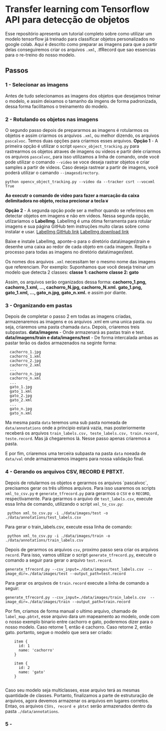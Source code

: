 # Transfer learning com Tensorflow API para detecção de objetos

Esse repositório apresenta um tutorial completo sobre como utilizar um modelo tensorflow já treinado para classificar objetos personalizados no google colab. Aqui é descrito como preparar as imagens para que a partir delas conseguiremos criar os arquivos `.xml`, .tfRecord que sao essencias para o re-treino do nosso modelo.

## Passos

### 1 - Selecionar as imagens
Antes de tudo selecionamos as imagens dos objetos que desejamos treinar o modelo, e assim deixamos o tamanho da imgens de forma padronizada, dessa forma facilitamos o treinamento do modelo.

### 2 -  Rotulando os objetos nas imagens
O segundo passo depois de prepararmos as imagens é rotularmos os objetos e assim criarmos os arquivos `.xml`, ou melhor dizendo, os arquivos `pascalvoc`. Temos duas opções para criarmos esses arquivos.
**Opção 1** - A primeira opção é utilizar o script `opencv_object_tracking.py` para rastrearmos os objetos atraves de imagens ou videos e partir dele criarmos os arquivos `pascalvoc`, para isso utilizamos a linha de comando, onde você pode utilizar o comando `--video` se voce deseja rastrar objetos e criar samples a partir de videos. Caso deseja rastrear a partir de imagens, você poderá utilizar o camando `--imagesdirectory`.
```
python opencv_object_tracking.py --video da --tracker csrt --vocxml True
```
**Ao executr o comando de video para fazer a marcação da caixa delimitadora no objeto, recisa precionar a tecla `W`**

**Opção 2** - A segunda opção pode ser a melhor quando se referimos em detectar objetos em imagens e não em videos. Nessa segunda opção, utilzariamos o **LabelImg**.  LabelImg é uma ótima ferramenta para rotular imagens e sua página GitHub tem instruções muito claras sobre como instalar e usar.
[LabelImg GitHub link](https://github.com/tzutalin/labelImg)
[LabelImg download link](https://www.dropbox.com/s/tq7zfrcwl44vxan/windows_v1.6.0.zip?dl=1)

Baixe e instale LabelImg, aponte-o para o diretório data\images\train e desenhe uma caixa ao redor de cada objeto em cada imagem. Repita o processo para todas as imagens no diretório data\images\test.

Os nomes dos arquivos `.xml` necessitam ter o mesmo nome das imagens que referenciam. Por exemplo: Suponhamos que você deseja treinar um modelo que detecta 2 classes:
**classe 1: cachorro** 
**classe 2: gato**

Assim, os arquivos serão organizados dessa forma:
**cachorro_1.png, cachorro_1.xml, ..., cachorro_N.jpg, cachorro_N.xml.** 
**gato_1.png, gato_1.xml, ..., gato_n.jpg, gato_n.xml.**
e assim por diante.

### 3 -  Organizando em pastas
Depois de completar o passo 2 em todas as imagens criadas, armazenaremos as imagens e os arquivos .xml em uma unica pasta. ou seja, criaremos uma pasta chamada `data`. Depois, criaremos treis subpastas.
**data/imagens** - Onde armazenará as pastas train e test.
**data/imagens/train e data/imagens/test** - De forma intercalada ambas as pastar terão os dados armazenados na seginte forma: 
```
  cachorro_1.jpg
  cachorro_1.xml
  cachorro_2.jpg
  cachorro_2.xml
  ...
  cachorro_n.jpg
  cachorro_n.xml
  ...
  gato_1.jpg
  gato_1.xml
  gato_2.jpg
  gato_2.xml
  ...
  gato_n.jpg
  gato_n.xml
```
Ma mesma pasta `data` teremos uma sub pasta nomeada de `data/annotations` onde a principio estará vazia, mas posteriormente receberá os arquivos `train_labels.csv, teste_labels.csv, train.record, teste.record`. Mas já chegaremos lá. Nesse passo apenas criaremos a pasta.

E por fim, criaremos uma terceira subpasta na pasta `data` noeada de `data/val` onde armazenaremos imagens para nossa validação final.

### 4 - Gerando os arquivos CSV, RECORD E PBTXT.

Depois de rotularmos os objetos e gerarmos os arquivos ´pascalvoc´, precisamos gerar os três ultimos arquivos. Para isso usaremos os scripts  `xml_to_csv.py` e `generate_tfrecord.py` para gerarmos o `CSV` e o `RECORD`, respectivamente.
Para gerarmos o arquivo de `test_labels.csv`, execute essa linha de comando, utilizando o script `xml_to_csv.py`:
```
 python xml_to_csv.py -i ./data/images/test -o ./data/annotations/test_labels.csv
```
Para gerar o train_labels.csv, execute essa linha de comando:
```
 python xml_to_csv.py -i ./data/images/train -o ./data/annotations/train_labels.csv
```
Depois de gerarmos os arquivos `csv`, proximo passo sera criar os arquivos `record`. Para isso, vamos utilizar o script  `generate_tfrecord.py`, execute o comando a seguir para gerar o arquivo `test.record`.
```
generate_tfrecord.py --csv_input=./data/images/test_labels.csv  --image_dir=./data/images/test --output_path=test.record
```
Para gerar os arquivos de `train.record` execute a linha de comando a seguir:
```
generate_tfrecord.py --csv_input=./data/images/train_labels.csv  --image_dir=./data/images/train --output_path=train.record
```
Por fim, criamos de forma manual o ultimo arquivo, chamado de `label_map.pbtxt`, esse arquivo dara um mapeamento ao modelo, onde com o nosso exemplo binario entre cachorro e gato, poderemos dizer para o nosso modelo. Caso retorne 1, então é cachorro. Caso retorne 2, então gato. portanto, segue o modelo que sera ser criado:
```
    item {
      id: 1
      name: 'cachorro'
    }

    item {
      id: 2
      name: 'gato'
    }
    
```
Caso seu modelo seja multiclasses, esse arquivo terá as mesmas quantidade de classes.
Portanto, finalizamos a parte de estruturação de arquivos, agora devemos armazenar os arquivos em lugares corretos. Entao, os arquivos `CSVs, record e pbtxt` serão armazenados dentro da pasta `./data/annotations`.

### 5 - 
